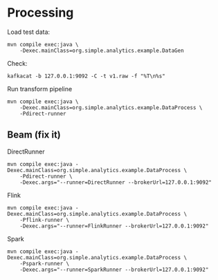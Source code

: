 # Processing

Load test data:
```
mvn compile exec:java \
    -Dexec.mainClass=org.simple.analytics.example.DataGen
```

Check:
```
kafkacat -b 127.0.0.1:9092 -C -t v1.raw -f "%T\n%s"
```

Run transform pipeline
```
mvn compile exec:java \
    -Dexec.mainClass=org.simple.analytics.example.DataProcess \
    -Pdirect-runner
```

## Beam (fix it)

DirectRunner
```
mvn compile exec:java -Dexec.mainClass=org.simple.analytics.example.DataProcess \
    -Pdirect-runner \
    -Dexec.args="--runner=DirectRunner --brokerUrl=127.0.0.1:9092"
```

Flink
```
mvn compile exec:java -Dexec.mainClass=org.simple.analytics.example.DataProcess \
    -Pflink-runner \
    -Dexec.args="--runner=FlinkRunner --brokerUrl=127.0.0.1:9092"
```


Spark
```
mvn compile exec:java -Dexec.mainClass=org.simple.analytics.example.DataProcess \
    -Pspark-runner \
    -Dexec.args="--runner=SparkRunner --brokerUrl=127.0.0.1:9092"
```
